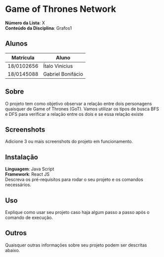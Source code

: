 # Game of Thrones Network

**Número da Lista**: X<br>
**Conteúdo da Disciplina**: Grafos1<br>

## Alunos
|Matrícula | Aluno |
| -- | -- |
| 18/0102656  |  Ítalo Vinícius |
| 18/0145088  |  Gabriel Bonifácio |

## Sobre 
O projeto tem como objetivo observar a relação entre dois personagens quaisquer de Game of Thrones (GoT). Vamos utilizar os tipos de busca BFS e DFS para verificar a relação entre os dois e se essa relação existe

## Screenshots
Adicione 3 ou mais screenshots do projeto em funcionamento.

## Instalação 
**Linguagem**: Java Script<br>
**Framework**: React JS<br>
Descreva os pré-requisitos para rodar o seu projeto e os comandos necessários.

## Uso 
Explique como usar seu projeto caso haja algum passo a passo após o comando de execução.

## Outros 
Quaisquer outras informações sobre seu projeto podem ser descritas abaixo.